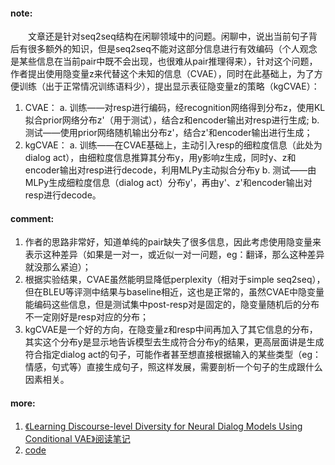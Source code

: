 #### note:
　　文章还是针对seq2seq结构在闲聊领域中的问题。闲聊中，说出当前句子背后有很多额外的知识，但是seq2seq不能对这部分信息进行有效编码（个人观念是某些信息在当前pair中既不会出现，也很难从pair推理得来），针对这个问题，作者提出使用隐变量z来代替这个未知的信息（CVAE），同时在此基础上，为了方便训练（出于正常情况训练语料少），提出显示表征隐变量z的策略（kgCVAE）：
  1. CVAE：
    a. 训练——对resp进行编码，经recognition网络得到分布z，使用KL拟合prior网络分布z'（用于测试），结合z和encoder输出对resp进行生成;
    b. 测试——使用prior网络随机输出分布z'，结合z'和encoder输出进行生成；
  2. kgCVAE：
    a. 训练——在CVAE基础上，主动引入resp的细粒度信息（此处为dialog act），由细粒度信息推算其分布y，用y影响z生成，同时y、z和encoder输出对resp进行decode，利用MLPy主动拟合分布y
    b. 测试——由MLPy生成细粒度信息（dialog act）分布y'，再由y'、z'和encoder输出对resp进行decode。

#### comment:
  1. 作者的思路非常好，知道单纯的pair缺失了很多信息，因此考虑使用隐变量来表示这种差异（如果是一对一，或近似一对一问题，eg：翻译，那么这种差异就没那么紧迫）；
  2. 根据实验结果，CVAE虽然能明显降低perplexity（相对于simple seq2seq），但在BLEU等评测中结果与baseline相近，这也是正常的，虽然CVAE中隐变量能编码这些信息，但是测试集中post-resp对是固定的，隐变量随机后的分布不一定刚好是resp对应的分布；
  3. kgCVAE是一个好的方向，在隐变量z和resp中间再加入了其它信息的分布，其实这个分布y是显示地告诉模型去生成符合分布y的结果，更高层面讲是生成符合指定dialog act的句子，可能作者甚至想直接根据输入的某些类型（eg：情感，句式等）直接生成句子，照这样发展，需要剖析一个句子的生成跟什么因素相关。

#### more:
  1. [《Learning Discourse-level Diversity for Neural Dialog Models Using Conditional VAE》阅读笔记](https://zhuanlan.zhihu.com/p/26898768)
  2. [code](https://github.com/snakeztc/NeuralDialog-CVAE)
